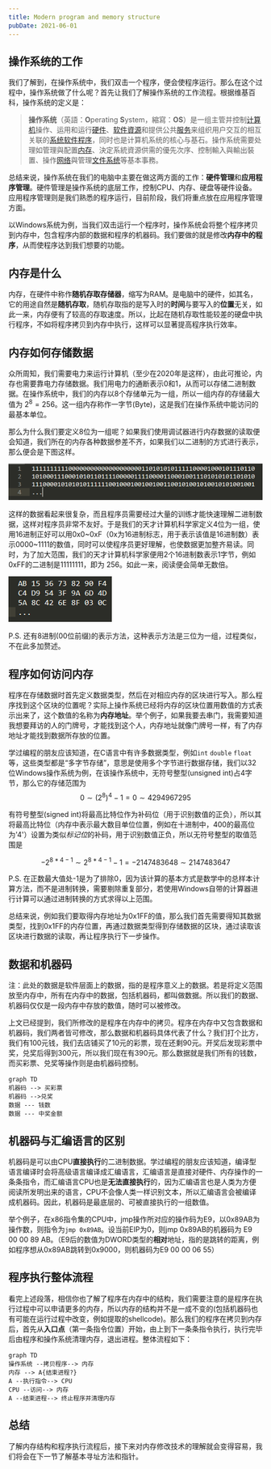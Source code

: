 ```yaml
---
title: Modern program and memory structure
pubDate: 2021-06-01
---
```


## 操作系统的工作

我们了解到，在操作系统中，我们双击一个程序，便会使程序运行。那么在这个过程中，操作系统做了什么呢？首先让我们了解操作系统的工作流程。根据维基百科，操作系统的定义是：

> **操作系统**（英語：**O**perating **S**ystem，縮寫：**OS**）是一组主管并控制[计算机](https://zh.wikipedia.org/wiki/%E7%94%B5%E5%AD%90%E8%AE%A1%E7%AE%97%E6%9C%BA)操作、运用和运行[硬件](https://zh.wikipedia.org/wiki/%E7%A1%AC%E4%BB%B6)、[软件](https://zh.wikipedia.org/wiki/%E8%BD%AF%E4%BB%B6)[資源](https://zh.wikipedia.org/wiki/%E8%B3%87%E6%BA%90_\(%E8%A8%88%E7%AE%97%E6%A9%9F%E7%A7%91%E5%AD%B8\))和提供公共[服务](https://zh.wikipedia.org/wiki/%E5%AE%88%E6%8A%A4%E8%BF%9B%E7%A8%8B)来组织用户交互的相互关联的[系统软件](https://zh.wikipedia.org/wiki/%E7%B3%BB%E7%BB%9F%E8%BD%AF%E4%BB%B6)[程序](https://zh.wikipedia.org/wiki/%E7%A8%8B%E5%BA%8F)，同时也是计算机系统的核心与基石。操作系统需要处理如管理與配置[内存](https://zh.wikipedia.org/wiki/%E5%86%85%E5%AD%98)、決定系統資源供需的優先次序、控制輸入與輸出裝置、操作[网络](https://zh.wikipedia.org/wiki/%E8%AE%A1%E7%AE%97%E6%9C%BA%E7%BD%91%E7%BB%9C)與管理[文件系统](https://zh.wikipedia.org/wiki/%E6%96%87%E4%BB%B6%E7%B3%BB%E7%BB%9F)等基本事務。

总结来说，操作系统在我们的电脑中主要在做这两方面的工作：**硬件管理**和**应用程序管理**。硬件管理是操作系统的底层工作，控制CPU、内存、硬盘等硬件设备。应用程序管理则是我们熟悉的程序运行，目前阶段，我们将重点放在应用程序管理方面。

以Windows系统为例，当我们双击运行一个程序时，操作系统会将整个程序拷贝到内存中，包含程序内部的数据和程序的机器码。我们要做的就是修改**内存中的程序**，从而使程序达到我们想要的功能。

## 内存是什么

内存，在硬件中称作**随机存取存储器**，缩写为RAM。是电脑中的硬件，如其名，它的用途自然是**随机存取**，随机存取指的是写入时的**时间**与要写入的**位置**无关，如此一来，内存便有了较高的存取速度。所以，比起在随机存取性能较差的硬盘中执行程序，不如将程序拷贝到内存中执行，这样可以显著提高程序执行效率。

## 内存如何存储数据

众所周知，我们需要电力来运行计算机（至少在2020年是这样），由此可推论，内存也需要靠电力存储数据。我们用电力的通断表示0和1，从而可以存储二进制数据。在操作系统中，我们的内存以8个存储单元为一组，所以一组内存的存储最大值为 $2^8 = 256$。这一组内存称作一字节(Byte)，这是我们在操作系统中能访问的最基本单位。

那么为什么我们要定义8位为一组呢？如果我们使用调试器进行内存数据的读取便会知道，我们所在的内存各种数据参差不齐，如果我们以二进制的方式进行表示，那么便会是下图这样。


![](<./assets/image (29) (1).png>)


这样的数据看起来很复杂，而且程序员需要经过大量的训练才能快速理解二进制数据，这样对程序员非常不友好。于是我们的天才计算机科学家定义4位为一组，使用16进制正好可以用0x0\~0xF（0x为16进制标志，用于表示该值是16进制数）表示0000\~1111的数值，同时可以使程序员更好理解，也使数据更加整齐易读。同时，为了加大范围，我们的天才计算机科学家便用2个16进制数表示1字节，例如0xFF的二进制是11111111，即为 256。如此一来，阅读便会简单无数倍。


![](<./assets/image (15) (1).png>)


P.S. 还有8进制(00位前缀)的表示方法，这种表示方法是三位为一组，过程类似，不在此多加赘述。

## 程序如何访问内存

程序在存储数据时首先定义数据类型，然后在对相应内存的区块进行写入。那么程序找到这个区块的位置呢？实际上操作系统已经将内存的区块位置用数值的方式表示出来了，这个数值的名称为**内存地址**。举个例子，如果我要去串门，我需要知道我想要拜访的人的门牌号，才能找到这个人，内存地址就像门牌号一样，有了内存地址才能找到数据所存放的位置。

学过编程的朋友应该知道，在C语言中有许多数据类型，例如`int` `double` `float`等，这些类型都是“多字节存储”，意思是使用多个字节进行数据存储，我们以32位Windows操作系统为例，在该操作系统中，无符号整型(unsigned int)占4字节，那么它的存储范围为$$0 \sim (2^8)^4-1 = 0 \sim 4294967295$$

有符号整型(signed int)将最高比特位作为补码位（用于识别数值的正负），所以其将最高比特位（内存中表示最大数目单位位置，例如在十进制中，400的最高位为'4'）设置为类&#x4F3C;_&#x6807;记&#x4F4D;_&#x7684;补码，用于识别数值正负，所以无符号整型的取值范围是

$$-2^{8*4-1} \sim 2^{8*4-1}-1 = -2147483648 \sim 2147483647$$

P.S. 在正数最大值处-1是为了排除0，因为该计算的基本方式是数学中的总样本计算方法，而不是进制转换，需要剔除重复部分，若使用Windows自带的计算器进行计算可以通过进制转换的方式求得以上范围。

总结来说，例如我们要取得内存地址为0x1FF的值，那么我们首先需要得知其数据类型，找到0x1FF的内存位置，再通过数据类型得到存储数据的区块，通过读取该区块进行数据的读取，再让程序执行下一步操作。

## 数据和机器码

注：此处的数据是软件层面上的数据，指的是程序意义上的数据。若是将定义范围放至内存中，所有在内存中的数据，包括机器码，都叫做数据。所以我们的数据、机器码仅仅是一段内存中存放的数值，随时可以被修改。

上文已经提到，我们所修改的是程序在内存中的拷贝。程序在内存中又包含数据和机器码，我们两者皆可修改，那么数据和机器码具体代表了什么？我们打个比方，我们有100元钱，我们去店铺买了10元的彩票，现在还剩90元。开奖后发现彩票中奖，兑奖后得到300元，所以我们现在有390元。那么数据就是我们所有的钱数，而买彩票、兑奖等操作则是由机器码控制。

```mermaid
graph TD
机器码 --> 买彩票
机器码 -->兑奖
数据 --- 钱数
数据 --- 中奖金额
```

## 机器码与汇编语言的区别

机器码是可以由CPU**直接执行**的二进制数据。学过编程的朋友应该知道，编译型语言编译时会将高级语言编译成汇编语言，汇编语言是直接对硬件、内存操作的一条条指令，而汇编语言CPU也是**无法直接执行**的，因为汇编语言也是人类为方便阅读所发明出来的语言，CPU不会像人类一样识别文本，所以汇编语言会被编译成机器码。因此，机器码是最底层的、可被直接执行的一组数值。

举个例子，在x86指令集的CPU中，jmp操作所对应的操作码为E9，以0x89AB为操作数，则指令为`jmp 0x89AB`。设当前EIP为0，则jmp 0x89AB的机器码为 E9 00 00 89 AB。（E9后的数值为DWORD类型的**相对**地址，指的是跳转的距离，例如程序想从0x89AB跳转到0x9000，则机器码为E9 00 00 06 55）

## 程序执行整体流程

看完上述段落，相信你也了解了程序在内存中的结构，我们需要注意的是程序在执行过程中可以申请更多的内存，所以内存的结构并不是一成不变的(包括机器码也有可能在运行过程中改变，例如提取的shellcode)。那么我们的程序在拷贝到内存后，首先从**入口点**（第一条指令位置）开始，由上到下一条条指令执行，执行完毕后由程序和操作系统清理内存，退出进程。整体流程如下：

```mermaid
graph TD
操作系统 --拷贝程序--> 内存 
内存 --> A{结束进程?} 
A --执行指令--> CPU
CPU --访问--> 内存
A --结束进程--> 终止程序并清理内存
```

## 总结

了解内存结构和程序执行流程后，接下来对内存修改技术的理解就会变得容易，我们将会在下一节了解基本寻址方法和指针。
